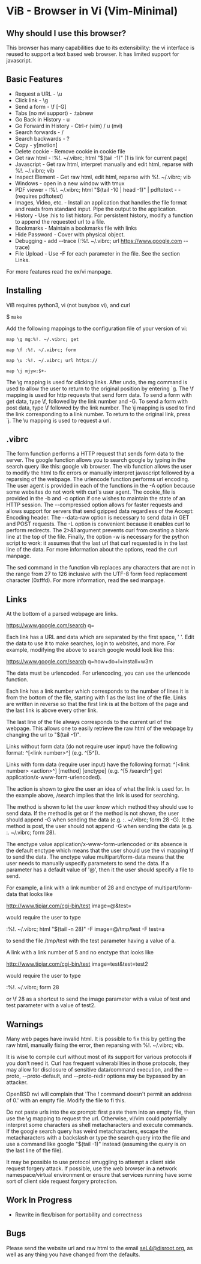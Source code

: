 ViB - Browser in Vi (Vim-Minimal)
=================================

Why should I use this browser?
------------------------------

This browser has many capabilities due to its extensibility: the vi interface is reused to support a text based web browser. It has limited support for javascript.

Basic Features
--------------
- Request a URL - \u <url>
- Click link - \g <link number>
- Send a form - \f <link number> [-G]
- Tabs (no nvi support) - :tabnew
- Go Back in History - u
- Go Forward in History - Ctrl-r (vim) / u (nvi)
- Search forwards - / 
- Search backwards - ?
- Copy - y[motion]
- Delete cookie - Remove cookie in cookie file
- Get raw html - :%!. ~/.vibrc; html "$(tail -1)" (1 is link for current page)
- Javascript - Get raw html, interpret manually and edit html, reparse with %!. ~/.vibrc; vib
- Inspect Element - Get raw html, edit html, reparse with %!. ~/.vibrc; vib
- Windows - open in a new window with tmux
- PDF viewer - :%!. ~/.vibrc; html "$(tail -10 | head -1)" | pdftotext - - (requires pdftotext)
- Images, Video, etc. - Install an application that handles the file format and reads from standard input. Pipe the output to the application.
- History - Use :his to list history. For persistent history, modify a function to append the requested url to a file.
- Bookmarks - Maintain a bookmarks file with links
- Hide Password - Cover with physical object.
- Debugging - add --trace (:%!. ~/.vibrc; url https://www.google.com --trace)
- File Upload - Use -F for each parameter in the file. See the section Links.

For more features read the ex/vi manpage.

Installing
----------
ViB requires python3, vi (not busybox vi), and curl

$ `make`

Add the following mappings to the configuration file of your version of vi:

	map \g mg:%!. ~/.vibrc; get 

	map \f :%!. ~/.vibrc; form

	map \u :%!. ~/.vibrc; url https://

	map \j mjyw:$+-

The \g mapping is used for clicking links. After undo, the mg command is used to allow the user to return to the original position by entering \`g. The \f mapping is used for http requests that send form data. To send a form with get data, type \f, followed by the link number and -G. To send a form with post data, type \f followed by the link number. The \j mapping is used to find the link corresponding to a link number. To return to the original link, press \`j. The \u mapping is used to request a url.

.vibrc
------
The form function performs a HTTP request that sends form data to the server. The google function allows you to search google by typing in the search query like this: google vib browser. The vib function allows the user to modify the html to fix errors or manually interpret javascript followed by a reparsing of the webpage. The urlencode function performs url encoding. The user agent is provided in each of the functions in the -A option because some websites do not work with curl's user agent. The cookie_file is provided in the -b and -c option if one wishes to maintain the state of an HTTP session. The --compressed option allows for faster requests and allows support for servers that send gzipped data regardless of the Accept: Encoding header. The --data-raw option is necessary to send data in GET and POST requests. The -L option is convenient because it enables curl to perform redirects. The 2>&1 argument prevents curl from creating a blank line at the top of the file. Finally, the option -w is necessary for the python script to work: it assumes that the last url that curl requested is in the last line of the data. For more information about the options, read the curl manpage. 

The sed command in the function vib replaces any characters that are not in the range from 27 to 126 inclusive with the UTF-8 form feed replacement character (0xfffd). For more information, read the sed manpage. 

Links
-----
At the bottom of a parsed webpage are links.

https://www.google.com/search q=

Each link has a URL and data which are separated by the first space, ' '. Edit the data to use it to make searches, login to websites, and more. For example, modifying the above to search google would look like this: 

https://www.google.com/search q=how+do+I+install+w3m

The data must be urlencoded. For urlencoding, you can use the urlencode function.

Each link has a link number which corresponds to the number of lines it is from the bottom of the file, starting with 1 as the last line of the file. Links are written in reverse so that the first link is at the bottom of the page and the last link is above every other link.

The last line of the file always corresponds to the current url of the webpage. This allows one to easily retrieve the raw html of the webpage by changing the url to "$(tail -1)". 

Links without form data (do not require user input) have the following format: ^[\<link number\>^] (e.g. ^[5^]). 

Links with form data (require user input) have the following format: ^[\<link number\> \<action\>^] [method] [enctype] (e.g. ^[5 /search^] get application/x-www-form-urlencoded).

The action is shown to give the user an idea of what the link is used for. In the example above, /search implies that the link is used for searching.

The method is shown to let the user know which method they should use to send data. If the method is get or if the method is not shown, the user should append -G when sending the data (e.g. :. ~/.vibrc; form 28 -G). It the method is post, the user should not append -G when sending the data (e.g. :. ~/.vibrc; form 28).

The enctype value application/x-www-form-urlencoded or its absence is the default enctype which means that the user should use the vi mapping \f to send the data. The enctype value multipart/form-data means that the user needs to manually uspecify parameters to send the data. If a parameter has a default value of '@', then it the user should specify a file to send. 

For example, a link with a link number of 28 and enctype of multipart/form-data that looks like

http://www.tipjar.com/cgi-bin/test image=@&test=

would require the user to type 

:%!. ~/.vibrc; html "$(tail -n 28)" -F image=@/tmp/test -F test=a

to send the file /tmp/test with the test parameter having a value of a.

A link with a link number of 5 and no enctype that looks like 

http://www.tipjar.com/cgi-bin/test image=test&test=test2

would require the user to type 

:%!. ~/.vibrc; form 28

or \f 28 as a shortcut to send the image parameter with a value of test and test parameter with a value of test2.

Warnings
---------------
Many web pages have invalid html. It is possible to fix this by getting the raw html, manually fixing the error, then reparsing with %!. ~/.vibrc; vib.

It is wise to compile curl without most of its support for various protocols if you don't need it. Curl has frequent vulnerabilities in those protocols, they may allow for disclosure of sensitive data/command execution, and the --proto, --proto-default, and --proto-redir options may be bypassed by an attacker.

OpenBSD nvi will complain that 'The ! command doesn't permit an address of 0.' with an empty file. Modify the file to fi this.

Do not paste urls into the ex prompt: first paste them into an empty file, then use the \g mapping to request the url. Otherwise, vi/vim could potentially interpret some characters as shell metacharacters and execute commands. If the google search query has weird metacharacters, escape the metacharacters with a backslash or type the search query into the file and use a command like google "$(tail -1)" instead (assuming the query is on the last line of the file).

It may be possible to use protocol smuggling to attempt a client side request forgery attack. If possible, use the web browser in a network namespace/virtual environment or ensure that services running have some sort of client side request forgery protection.

Work In Progress
----------------
- Rewrite in flex/bison for portability and correctness

Bugs
----
Please send the website url and raw html to the email seL4@disroot.org, as well as any thing you have changed from the defaults.
